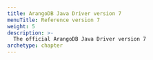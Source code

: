 ```yaml
---
title: ArangoDB Java Driver version 7
menuTitle: Reference version 7
weight: 5
description: >-
  The official ArangoDB Java Driver version 7
archetype: chapter
---
```

